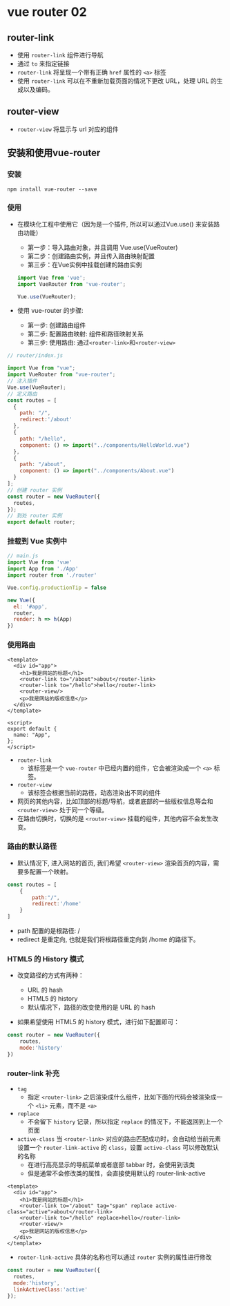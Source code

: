 # vue router 02

## router-link

* 使用 `router-link` 组件进行导航
* 通过 `to` 来指定链接
* `router-link` 将呈现一个带有正确 `href` 属性的 `<a>` 标签
* 使用 `router-link` 可以在不重新加载页面的情况下更改 URL，处理 URL 的生成以及编码。 

## router-view

* `router-view` 将显示与 url 对应的组件

## 安装和使用vue-router

### 安装

```
npm install vue-router --save
```

### 使用

* 在模块化工程中使用它（因为是一个插件, 所以可以通过Vue.use() 来安装路由功能）

  * 第一步：导入路由对象，并且调用 Vue.use(VueRouter)
  * 第二步：创建路由实例，并且传入路由映射配置
  * 第三步：在Vue实例中挂载创建的路由实例

  ```js
  import Vue from 'vue';
  import VueRouter from 'vue-router';
  
  Vue.use(VueRouter);
  ```

* 使用 vue-router 的步骤:

  * 第一步: 创建路由组件
  * 第二步: 配置路由映射: 组件和路径映射关系
  * 第三步: 使用路由: 通过`<router-link>`和`<router-view>`

```js
// router/index.js

import Vue from "vue";
import VueRouter from "vue-router";
// 注入插件
Vue.use(VueRouter);
// 定义路由
const routes = [
  {
    path: "/",
    redirect:'/about'
  },
  {
    path: "/hello",
    component: () => import("../components/HelloWorld.vue")
  },
  {
    path: "/about",
    component: () => import("../components/About.vue")
  }
];
// 创建 router 实例
const router = new VueRouter({
  routes,
});
// 到处 router 实例
export default router;
```

### 挂载到 Vue 实例中

```js
// main.js
import Vue from 'vue'
import App from './App'
import router from './router'

Vue.config.productionTip = false

new Vue({
  el: '#app',
  router,
  render: h => h(App)
})
```

### 使用路由

```vue
<template>
  <div id="app">
    <h1>我是网站的标题</h1>
    <router-link to="/about">about</router-link>
    <router-link to="/hello">hello</router-link>
    <router-view/>
    <p>我是网站的版权信息</p>
  </div>
</template>

<script>
export default {
  name: "App",
};
</script>
```

* `router-link` 
  * 该标签是一个 `vue-router` 中已经内置的组件，它会被渲染成一个 `<a>` 标签。
* `router-view` 
  * 该标签会根据当前的路径，动态渲染出不同的组件
* 网页的其他内容，比如顶部的标题/导航，或者底部的一些版权信息等会和 `<router-view>` 处于同一个等级。
* 在路由切换时，切换的是 `<router-view>` 挂载的组件，其他内容不会发生改变。

### 路由的默认路径

* 默认情况下, 进入网站的首页, 我们希望 `<router-view>` 渲染首页的内容，需要多配置一个映射。

```js
const routes = [
    {
        path:"/",
        redirect:'/home'
    }
]
```

* path 配置的是根路径: /
* redirect 是重定向, 也就是我们将根路径重定向到 /home 的路径下。

### HTML5 的 History 模式

* 改变路径的方式有两种：
  * URL 的 hash
  * HTML5 的 history
  * 默认情况下，路径的改变使用的是 URL 的 hash

* 如果希望使用 HTML5 的 history 模式，进行如下配置即可：

```js
const router = new VueRouter({
    routes,
    mode:'history'
})
```

### router-link 补充

* `tag`
  * 指定 `<router-link>` 之后渲染成什么组件，比如下面的代码会被渲染成一个 `<li>` 元素，而不是 `<a>`
* `replace`
  * 不会留下 `history` 记录，所以指定 `replace` 的情况下，不能返回到上一个页面
* `active-class` 当 `<router-link>` 对应的路由匹配成功时，会自动给当前元素设置一个 `router-link-active` 的 `class`，设置 `active-class` 可以修改默认的名称
  * 在进行高亮显示的导航菜单或者底部 tabbar 时，会使用到该类
  * 但是通常不会修改类的属性，会直接使用默认的 router-link-active 

```vue
<template>
  <div id="app">
    <h1>我是网站的标题</h1>
    <router-link to="/about" tag="span" replace active-class="active">about</router-link>
    <router-link to="/hello" replace>hello</router-link>
    <router-view/>
    <p>我是网站的版权信息</p>
  </div>
</template>
```

* `router-link-active` 具体的名称也可以通过 `router` 实例的属性进行修改

```js
const router = new VueRouter({
  routes,
  mode:'history',
  linkActiveClass:'active'
});
```
























